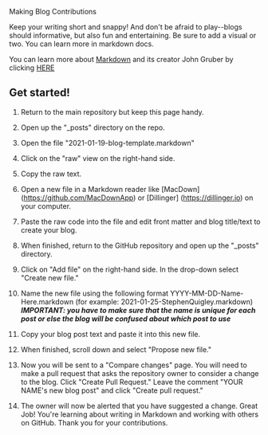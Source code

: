 Making Blog Contributions

Keep your writing short and snappy! And don't be afraid to play--blogs should informative, but also fun and entertaining. Be sure to add a visual or two. You can learn more in markdown docs. 

You can learn more about [Markdown](https://github.com/jekyll/minima) and its creator John Gruber by clicking [HERE](https://daringfireball.net/projects/markdown/basics)

## Get started!

1. Return to the main repository but keep this page handy. 

2. Open up the "_posts" directory on the repo. 

3. Open the file "2021-01-19-blog-template.markdown"

4. Click on the "raw" view on the right-hand side.

5. Copy the raw text. 

6. Open a new file in a Markdown reader like [MacDown] (https://github.com/MacDownApp) or [Dillinger] (https://dillinger.io) on your computer. 

7. Paste the raw code into the file and edit front matter and blog title/text to create your blog. 

8. When finished, return to the GitHub repository and open up the "_posts" directory.

9. Click on "Add file" on the right-hand side. In the drop-down select "Create new file."

10. Name the new file using the following format YYYY-MM-DD-Name-Here.markdown (for example: 2021-01-25-StephenQuigley.markdown) 
__***IMPORTANT: you have to make sure that the name is unique for each post or else the blog will be confused about which post to use***__

11. Copy your blog post text and paste it into this new file. 

12. When finished, scroll down and select "Propose new file." 

13. Now you will be sent to a "Compare changes" page. You will need to make a pull request that asks the repository owner to consider a change to the blog. Click "Create Pull Request." Leave the comment "YOUR NAME's new blog post" and click "Create pull request." 

14. The owner will now be alerted that you have suggested a change. Great Job! You're learning about writing in Markdown and working with others on GitHub. Thank you for your contributions. 

 
  

